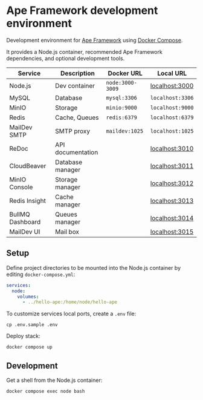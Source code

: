 # Ape Framework development environment

Development environment for [Ape Framework](https://github.com/ApeCommerce/ape-framework) using [Docker Compose](https://docs.docker.com/compose).

It provides a Node.js container, recommended Ape Framework dependencies, and optional development tools.

| Service          | Description       | Docker URL       | Local URL                               |
| ---------------- | ----------------- | ---------------- | --------------------------------------- |
| Node.js          | Dev container     | `node:3000-3009` | [localhost:3000](http://localhost:3000) |
| MySQL            | Database          | `mysql:3306`     | `localhost:3306`                        |
| MinIO            | Storage           | `minio:9000`     | `localhost:9000`                        |
| Redis            | Cache, Queues     | `redis:6379`     | `localhost:6379`                        |
| MailDev SMTP     | SMTP proxy        | `maildev:1025`   | `localhost:1025`                        |
| ReDoc            | API documentation |                  | [localhost:3010](http://localhost:3010) |
| CloudBeaver      | Database manager  |                  | [localhost:3011](http://localhost:3011) |
| MinIO Console    | Storage manager   |                  | [localhost:3012](http://localhost:3012) |
| Redis Insight    | Cache manager     |                  | [localhost:3013](http://localhost:3013) |
| BullMQ Dashboard | Queues manager    |                  | [localhost:3014](http://localhost:3014) |
| MailDev UI       | Mail box          |                  | [localhost:3015](http://localhost:3015) |

## Setup

Define project directories to be mounted into the Node.js container by editing `docker-compose.yml`:

```yml
services:
  node:
    volumes:
      - ../hello-ape:/home/node/hello-ape
```

To customize services local ports, create a `.env` file:

```
cp .env.sample .env
```

Deploy stack:

```
docker compose up
```

## Development

Get a shell from the Node.js container:

```
docker compose exec node bash
```
